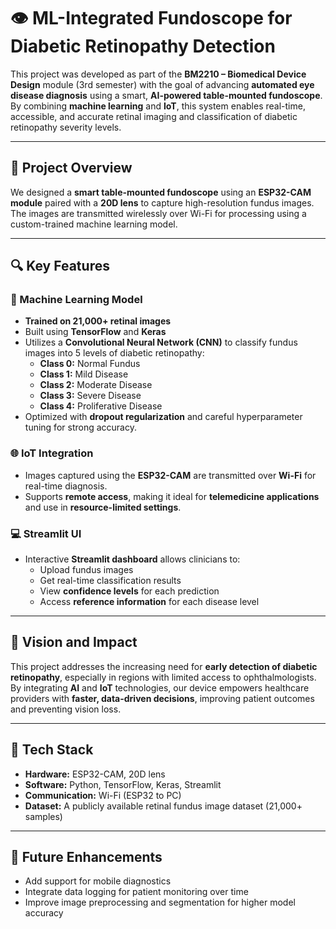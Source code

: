 # 👁️ ML-Integrated Fundoscope for Diabetic Retinopathy Detection

This project was developed as part of the **BM2210 – Biomedical Device Design** module (3rd semester) with the goal of advancing **automated eye disease diagnosis** using a smart, **AI-powered table-mounted fundoscope**. By combining **machine learning** and **IoT**, this system enables real-time, accessible, and accurate retinal imaging and classification of diabetic retinopathy severity levels.

---

## 🚀 Project Overview

We designed a **smart table-mounted fundoscope** using an **ESP32-CAM module** paired with a **20D lens** to capture high-resolution fundus images. The images are transmitted wirelessly over Wi-Fi for processing using a custom-trained machine learning model.

---

## 🔍 Key Features

### 🧠 Machine Learning Model
- **Trained on 21,000+ retinal images**
- Built using **TensorFlow** and **Keras**
- Utilizes a **Convolutional Neural Network (CNN)** to classify fundus images into 5 levels of diabetic retinopathy:
  - **Class 0:** Normal Fundus
  - **Class 1:** Mild Disease
  - **Class 2:** Moderate Disease
  - **Class 3:** Severe Disease
  - **Class 4:** Proliferative Disease
- Optimized with **dropout regularization** and careful hyperparameter tuning for strong accuracy.

### 🌐 IoT Integration
- Images captured using the **ESP32-CAM** are transmitted over **Wi-Fi** for real-time diagnosis.
- Supports **remote access**, making it ideal for **telemedicine applications** and use in **resource-limited settings**.

### 💻 Streamlit UI
- Interactive **Streamlit dashboard** allows clinicians to:
  - Upload fundus images
  - Get real-time classification results
  - View **confidence levels** for each prediction
  - Access **reference information** for each disease level

---

## 🌟 Vision and Impact

This project addresses the increasing need for **early detection of diabetic retinopathy**, especially in regions with limited access to ophthalmologists. By integrating **AI** and **IoT** technologies, our device empowers healthcare providers with **faster, data-driven decisions**, improving patient outcomes and preventing vision loss.

---

## 🧪 Tech Stack

- **Hardware:** ESP32-CAM, 20D lens
- **Software:** Python, TensorFlow, Keras, Streamlit
- **Communication:** Wi-Fi (ESP32 to PC)
- **Dataset:** A publicly available retinal fundus image dataset (21,000+ samples)

---

## 📌 Future Enhancements

- Add support for mobile diagnostics
- Integrate data logging for patient monitoring over time
- Improve image preprocessing and segmentation for higher model accuracy








